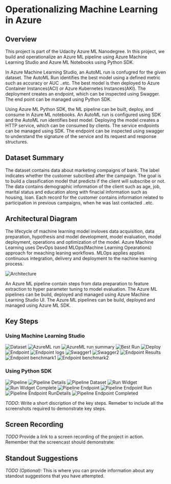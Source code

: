 # Operationalizing Machine Learning in Azure
## Overview
This project is part of the Udacity Azure ML Nanodegree. In this project, we build and operationalize an Azure ML pipeline using Azure Machine Learning Studio and Azure ML Notebooks using Python SDK. 

In Azure Machine Learning Studio, an AutoML run is confugred for the given dataset. The AutoML Run identifies the best model using a defined metric such as accuracy or AUC ..etc. The best model is then deployed to Azure Container Instances(ACI) or Azure Kubernetes Instances(AKI). The deployment creates an endpoint, which can be inspected using Swagger. The end point can be managed using Python SDK. 

Using Azure ML Python SDK, the ML pipeline can be built, deploy, and consume in Azure ML notebooks. An AutoML run is configured using SDK and the AutoML run identifies best model. Deploying the model creates a HTTP service, which can be consumed by clients. The service endpoints can be managed using SDK. The endpoint can be inspected using swagger to understand the signature of the service and its request and response structures.

## Dataset Summary
The dataset contains data about marketing compaigns of bank. The label indicates whether the customer subcribed after the campaign. The goal is to build a classification model that predicts if the client will subscribe or not.  The data contains demographic information of the client such as age, job, marital status and education along with finacial information such as housing, loan. Each record for the customer contains information related to participation in previous campaigns, when he was last contacted ..etc.

## Architectural Diagram
The lifecycle of machine learning model invloves data acquisition, data preparation, hypothesis and model development, model evaluation, model deployment, operations and optimization of the model. Azure Machine Learning uses DevOps based MLOps(Machine Learning Opearations) approach for meaching leaning workflows. MLOps applies applies continuous integration, delivery and deployment to the nachine learning process. 

![Architecture](azureml2_arch.png)

An Azure ML pipeline contain steps from data preparation to feature extraction to hyper parameter tuning to model evaluation. The Azure ML pipelines can be build, deployed and managed using Azure Machine Learning Studio UI. The Azure ML pipelines can be build, deployed and managed using Azure ML SDK.

## Key Steps
### Using Machine Learning Studio

![Dataset](azureml2_dataset.png)
![AzureML run](azureml2_run.png)
![AzureML run summary](azureml2_run_summary.png)
![Best Run](azureml2_bestrun.png)
![Deploy](azureml2_deploy.png)
![Endpoint](azureml2_endpoint.png)
![Endpoint logs](azureml2_endpoint_logs.png)
![Swagger1](azureml2_swagger1.png)
![Swagger2](azureml2_swagger2.png)
![Endpoint Results](azureml2_endpoint_results.png)
![Endpoint benchmark1](azureml2_endpoint_benchmark1.png)
![Endpoint benchmark2](azureml2_endpoint_benchmark2.png)

### Using Python SDK

![Pipeline](azureml2_nb_pipelines.png)
![Pipeline Details](azureml2_nb_pipeline_details.png)
![Pipeline Dataset](azureml2_nb_dataset.png)
![Run Widget](azureml2_nb_runwidget.png)
![Run Widget Complete](azureml2_nb_runwidget_complete.png)
![Pipeline Endpoint](azureml2_nb_endpoint.png)
![Pipeline Endpoint Run](azureml2_nb_endpoint_run.png)
![Pipeline Endpoint RunDetails](azureml2_nb_endpoint_rundetails.png)
![Pipeline Endpoint Completed](azureml2_nb_endpoint_completed.png)

*TODO*: Write a short discription of the key steps. Remeber to include all the screenshots required to demonstrate key steps. 

## Screen Recording
*TODO* Provide a link to a screen recording of the project in action. Remember that the screencast should demonstrate:

## Standout Suggestions
*TODO (Optional):* This is where you can provide information about any standout suggestions that you have attempted.
